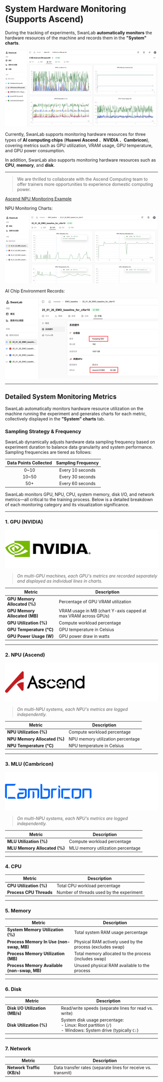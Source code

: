 # System Hardware Monitoring (Supports Ascend)

During the tracking of experiments, SwanLab **automatically monitors** the hardware resources of the machine and records them in the **"System" charts**.

![](./system-monitor/head.png)

Currently, SwanLab supports monitoring hardware resources for three types of **AI computing chips** (**Huawei Ascend** 、**NVIDIA** 、**Cambricon**), covering metrics such as GPU utilization, VRAM usage, GPU temperature, and GPU power consumption.

In addition, SwanLab also supports monitoring hardware resources such as **CPU**, **memory**, and **disk**.

---

> We are thrilled to collaborate with the Ascend Computing team to offer trainers more opportunities to experience domestic computing power.

[Ascend NPU Monitoring Example](https://swanlab.cn/@nexisato/EMO_baseline/runs/lg1ky9or15htzkek3vv2h/system)

NPU Monitoring Charts:

![](./system-monitor/system.png)

AI Chip Environment Records:

![](./system-monitor/env.png)

---

## Detailed System Monitoring Metrics  

SwanLab automatically monitors hardware resource utilization on the machine running the experiment and generates charts for each metric, collectively displayed in the **"System" charts** tab.  

### **Sampling Strategy & Frequency**  
SwanLab dynamically adjusts hardware data sampling frequency based on experiment duration to balance data granularity and system performance. Sampling frequencies are tiered as follows:  

| Data Points Collected | Sampling Frequency |  
|:---------------------:|:------------------:|  
| 0~10                  | Every 10 seconds   |  
| 10~50                 | Every 30 seconds   |  
| 50+                   | Every 60 seconds   |  

SwanLab monitors GPU, NPU, CPU, system memory, disk I/O, and network metrics—all critical to the training process. Below is a detailed breakdown of each monitoring category and its visualization significance.  

---

### **1. GPU (NVIDIA)**  

![](./system-monitor/nvidia.png)

> *On multi-GPU machines, each GPU's metrics are recorded separately and displayed as individual lines in charts.*  

| Metric | Description |  
|--------|------------|  
| **GPU Memory Allocated (%)** | Percentage of GPU VRAM utilization |  
| **GPU Memory Allocated (MB)** | VRAM usage in MB (chart Y-axis capped at max VRAM across GPUs) |  
| **GPU Utilization (%)** | Compute workload percentage |  
| **GPU Temperature (°C)** | GPU temperature in Celsius |  
| **GPU Power Usage (W)** | GPU power draw in watts |  

---

### **2. NPU (Ascend)**  

![](./system-monitor/ascend.png)

> *On multi-NPU systems, each NPU's metrics are logged independently.*  

| Metric | Description |  
|--------|------------|  
| **NPU Utilization (%)** | Compute workload percentage |  
| **NPU Memory Allocated (%)** | NPU memory utilization percentage |  
| **NPU Temperature (°C)** | NPU temperature in Celsius |  

---

### **3. MLU (Cambricon)**  

![](./system-monitor/cambricon.png)

> *On multi-NPU systems, each NPU's metrics are logged independently.*  

| Metric | Description |  
|--------|------------|  
| **MLU Utilization (%)** | Compute workload percentage |  
| **MLU Memory Allocated (%)** | MLU memory utilization percentage |  

---

### **4. CPU**  

| Metric | Description |  
|--------|------------|  
| **CPU Utilization (%)** | Total CPU workload percentage |  
| **Process CPU Threads** | Number of threads used by the experiment |  

---

### **5. Memory**  

| Metric | Description |  
|--------|------------|  
| **System Memory Utilization (%)** | Total system RAM usage percentage |  
| **Process Memory In Use (non-swap, MB)** | Physical RAM actively used by the process (excludes swap) |  
| **Process Memory Utilization (MB)** | Total memory allocated to the process (includes swap) |  
| **Process Memory Available (non-swap, MB)** | Unused physical RAM available to the process |  

---

### **6. Disk**  

| Metric | Description |  
|--------|------------|  
| **Disk I/O Utilization (MB/s)** | Read/write speeds (separate lines for read vs. write) |  
| **Disk Utilization (%)** | System disk usage percentage:<br>- Linux: Root partition (`/`)<br>- Windows: System drive (typically `C:`) |  

---

### **7. Network**  

| Metric | Description |  
|--------|------------|  
| **Network Traffic (KB/s)** | Data transfer rates (separate lines for receive vs. transmit) |  